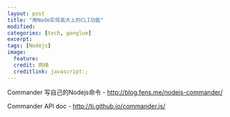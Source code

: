 ```yaml
---
layout: post
title: "用Node实现高大上的CLI功能"
modified:
categories: [tech, gonglue]
excerpt:
tags: [Nodejs]
image:
  feature:
  credit: 网络
  creditlink: javascript:;
---
```


Commander 写自己的Nodejs命令 - http://blog.fens.me/nodejs-commander/

Commander API doc - http://tj.github.io/commander.js/
